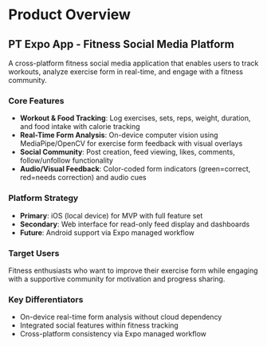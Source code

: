 # Product Overview

## PT Expo App - Fitness Social Media Platform

A cross-platform fitness social media application that enables users to track workouts, analyze exercise form in real-time, and engage with a fitness community.

### Core Features
- **Workout & Food Tracking**: Log exercises, sets, reps, weight, duration, and food intake with calorie tracking
- **Real-Time Form Analysis**: On-device computer vision using MediaPipe/OpenCV for exercise form feedback with visual overlays
- **Social Community**: Post creation, feed viewing, likes, comments, follow/unfollow functionality
- **Audio/Visual Feedback**: Color-coded form indicators (green=correct, red=needs correction) and audio cues

### Platform Strategy
- **Primary**: iOS (local device) for MVP with full feature set
- **Secondary**: Web interface for read-only feed display and dashboards  
- **Future**: Android support via Expo managed workflow

### Target Users
Fitness enthusiasts who want to improve their exercise form while engaging with a supportive community for motivation and progress sharing.

### Key Differentiators
- On-device real-time form analysis without cloud dependency
- Integrated social features within fitness tracking
- Cross-platform consistency via Expo managed workflow
